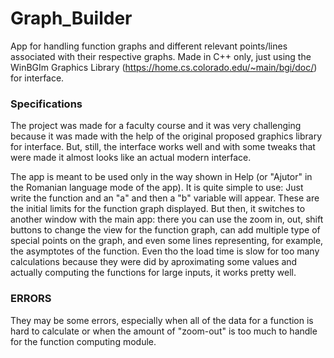# Graph_Builder
App for handling function graphs and different relevant points/lines associated with their respective graphs. Made in C++ only, just using the WinBGIm Graphics Library (https://home.cs.colorado.edu/~main/bgi/doc/)  for interface.

### Specifications
The project was made for a faculty course and it was very challenging because it was made with the help of the original proposed graphics library for interface. But, still, the interface works well and with some tweaks that were made it almost looks like an actual modern interface.

The app is meant to be used only in the way shown in Help (or "Ajutor" in the Romanian language mode of the app). It is quite simple to use: Just write the function and an "a" and then a "b" variable will appear. These are the initial limits for the function graph displayed. But then, it switches to another window with the main app: there you can use the zoom in, out, shift buttons to change the view for the function graph, can add multiple type of special points on the graph, and even some lines representing, for example, the asymptotes of the function. Even tho the load time is slow for too many calculations because they were did by aproximating some values and actually computing the functions for large inputs, it works pretty well.

### ERRORS
They may be some errors, especially when all of the data for a function is hard to calculate or when the amount of "zoom-out" is too much to handle for the function computing module.
